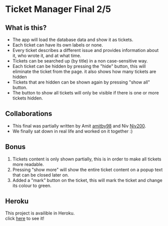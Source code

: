 # Ticket Manager Final 2/5

## What is this?

- The app will load the database data and show it as tickets.
- Each ticket can have its own labels or none.
- Every ticket describes a different issue and provides information about it, who wrote it, and at what time.
- Tickets can be searched up (by title) in a non case-sensitive way.
- Each ticket can be hidden by pressing the "hide" button, this will eliminate the ticket from the page. it also shows how many tickets are hidden
- Tickets that are hidden can be shown again by pressing "show all" button.
- The button to show all tickets will only be visible if there is one or more tickets hidden.

## Collaborations

- This final was partially written by Amit [amitby98](https://github.com/amitby98) and Niv [Niv200](https://github.com/Niv200).
- We finally sat down in real life and worked on it together :)

## Bonus

1. Tickets content is only shown partially, this is in order to make all tickets more readable.
2. Pressing "show more" will show the entire ticket content on a popup text that can be closed later on.
3. Added a "mark" button on the ticket, this will mark the ticket and change its colour to green.

## Heroku

This project is availible in Heroku. \
click [here](https://ticketmanagerbyamit.herokuapp.com/) to see it!
